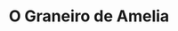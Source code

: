 ---
title: "O Graneiro de Amelia"
url: /santiago-de-compostela/o-graneiro-de-amelia/
shop: comodidad
---